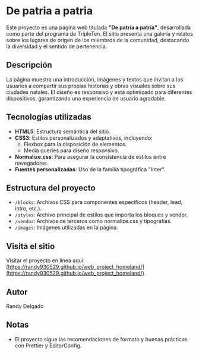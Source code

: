 # De patria a patria

Este proyecto es una página web titulada **"De patria a patria"**, desarrollada como parte del programa de TripleTen. El sitio presenta una galería y relatos sobre los lugares de origen de los miembros de la comunidad, destacando la diversidad y el sentido de pertenencia.

## Descripción

La página muestra una introducción, imágenes y textos que invitan a los usuarios a compartir sus propias historias y obras visuales sobre sus ciudades natales. El diseño es responsivo y está optimizado para diferentes dispositivos, garantizando una experiencia de usuario agradable.

## Tecnologías utilizadas

- **HTML5**: Estructura semántica del sitio.
- **CSS3**: Estilos personalizados y adaptativos, incluyendo:
  - Flexbox para la disposición de elementos.
  - Media queries para diseño responsivo.
- **Normalize.css**: Para asegurar la consistencia de estilos entre navegadores.
- **Fuentes personalizadas**: Uso de la familia tipográfica "Inter".

## Estructura del proyecto

- `/blocks`: Archivos CSS para componentes específicos (header, lead, intro, etc.).
- `/styles`: Archivo principal de estilos que importa los bloques y vendor.
- `/vendor`: Archivos de terceros como normalize.css y tipografías.
- `/images`: Imágenes utilizadas en la página.

## Visita el sitio

Visitar el proyecto en línea aquí:  
[https://randy930529.github.io/web_project_homeland/](https://randy930529.github.io/web_project_homeland/)

## Autor

Randy Delgado

## Notas

- El proyecto sigue las recomendaciones de formato y buenas prácticas con Prettier y EditorConfig.
